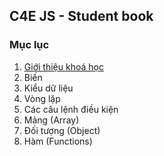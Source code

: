 ## C4E JS - Student book
### Mục lục
1. [Giới thiệu khoá học](course_introduction.md)
2. Biến
3. Kiểu dữ liệu
4. Vòng lặp
5. Các câu lệnh điều kiện
6. Mảng (Array)
7. Đối tượng (Object)
8. Hàm (Functions)
